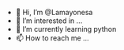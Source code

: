 - 👋 Hi, I’m @Lamayonesa
- 👀 I’m interested in ...
- 🌱 I’m currently learning python
- 📫 How to reach me ...

<!---
Lamayonesa/Lamayonesa is a ✨ special ✨ repository because its `README.md` (this file) appears on your GitHub profile.
You can click the Preview link to take a look at your changes.
--->
